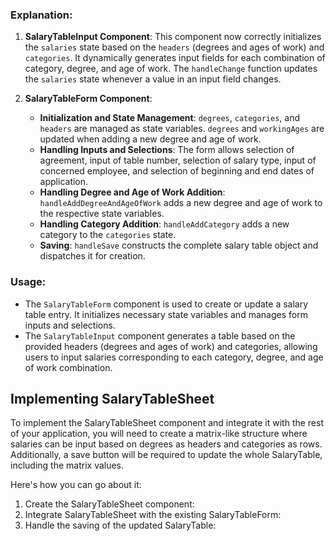 ### Explanation:

1. **SalaryTableInput Component**: This component now correctly initializes the `salaries` state based on the `headers` (degrees and ages of work) and `categories`. It dynamically generates input fields for each combination of category, degree, and age of work. The `handleChange` function updates the `salaries` state whenever a value in an input field changes.

2. **SalaryTableForm Component**: 
   - **Initialization and State Management**: `degrees`, `categories`, and `headers` are managed as state variables. `degrees` and `workingAges` are updated when adding a new degree and age of work.
   - **Handling Inputs and Selections**: The form allows selection of agreement, input of table number, selection of salary type, input of concerned employee, and selection of beginning and end dates of application.
   - **Handling Degree and Age of Work Addition**: `handleAddDegreeAndAgeOfWork` adds a new degree and age of work to the respective state variables.
   - **Handling Category Addition**: `handleAddCategory` adds a new category to the `categories` state.
   - **Saving**: `handleSave` constructs the complete salary table object and dispatches it for creation.

### Usage:
- The `SalaryTableForm` component is used to create or update a salary table entry. It initializes necessary state variables and manages form inputs and selections.
- The `SalaryTableInput` component generates a table based on the provided headers (degrees and ages of work) and categories, allowing users to input salaries corresponding to each category, degree, and age of work combination.


## Implementing SalaryTableSheet
To implement the SalaryTableSheet component and integrate it with the rest of your application, you will need to create a matrix-like structure where salaries can be input based on degrees as headers and categories as rows. Additionally, a save button will be required to update the whole SalaryTable, including the matrix values.

Here's how you can go about it:

1. Create the SalaryTableSheet component:
2. Integrate SalaryTableSheet with the existing SalaryTableForm:
3. Handle the saving of the updated SalaryTable: